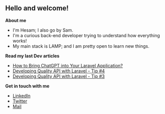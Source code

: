 ## Hello and welcome!

**About me**

- I'm Hesam; I also go by Sam.
- I'm a curious back-end developer trying to understand how everything works!
- My main stack is LAMP; and I am pretty open to learn new things.

**Read my last Dev articles**

<!-- BLOG-POST-LIST:START -->
- [How to Bring ChatGPT into Your Laravel Application?](https://dev.to/hesamrad/how-to-bring-chatgpt-into-your-laravel-application-10fh)
- [Developing Quality API with Laravel - Tip #4](https://dev.to/hesamrad/developing-quality-api-with-laravel-tip-4-359h)
- [Developing Quality API with Laravel - Tip #3](https://dev.to/hesamrad/developing-quality-api-with-laravel-tip-3-2m8g)
<!-- BLOG-POST-LIST:END -->



**Get in touch with me**
- [LinkedIn](https://www.linkedin.com/in/hesamrad)
- [Twitter](https://twitter.com/hesamzakerirad) 
- [Mail](mailto:hesamrad.dev@gmail.com) 
